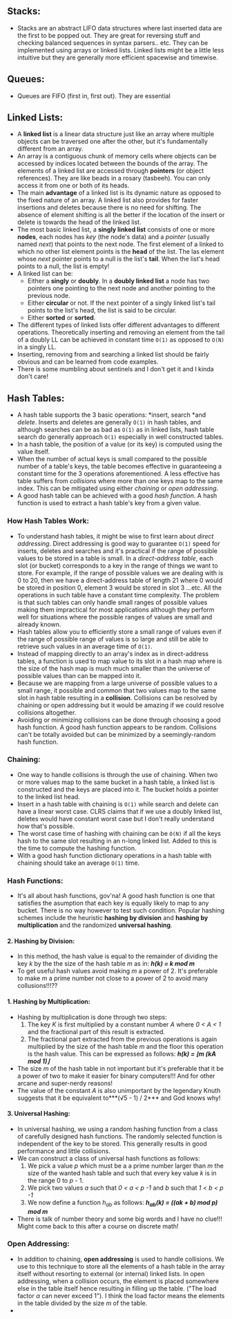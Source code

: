 ## Stacks:
- Stacks are an abstract LIFO data structures where last inserted data are the first to be popped out. They are great for reversing stuff and checking balanced sequences in syntax parsers.. etc. They can be implemented using arrays or linked lists. Linked lists might be a little less intuitive but they are generally more efficient spacewise and timewise.

## Queues:
- Queues are FIFO (first in, first out). They are essential 

## Linked Lists:
- A **linked list** is a linear data structure just like an array where multiple objects can be traversed one after the other, but it's fundamentally different from an array. 
- An array is a contiguous chunk of memory cells where objects can be accessed by indices located between the bounds of the array. The elements of a linked list are accessed through **pointers** (or object references). They are like beads in a rosary (tasbeeh). You can only access it from one or both of its heads. 
- The main **advantage** of a linked list is its dynamic nature as opposed to the fixed nature of an array. A linked list also provides for faster insertions and deletes because there is no need for shifting. The absence of element shifting is all the better if the location of the insert or delete is towards the head of the linked list. 
- The most basic linked list, a **singly linked list** consists of one or more **nodes**, each nodes has *key* (the node's data) and a *pointer* (usually named *next*) that points to the next node. The first element of a linked to which no other list element points is the **head** of the list. The las element whose *next* pointer points to a null is the list's **tail**. When the list's head points to a null, the list is empty! 
- A linked list can be:
	* Either a **singly** or **doubly**. In a **doubly linked list** a node has two pointers one pointing to the next node and another pointing to the previous node.
	* Either **circular** or not. If the next pointer of a singly linked list's tail points to the list's head, the list is said to be circular.
	* Either **sorted** or **sorted**.
- The different types of linked lists offer different advantages to different operations. Theoretically inserting and removing an element from the tail of a doubly LL can be achieved in constant time `O(1)`  as opposed to `O(N)` in a singly LL. 
- Inserting, removing from and searching a linked list should be fairly obvious and can be learned from code examples.
- There is some mumbling about sentinels and I don't get it and I kinda don't care!

## Hash Tables:
- A hash table supports the 3 basic operations: *insert, search *and *delete*. Inserts and deletes are generally `O(1)` in hash tables, and although searches can be as bad as `O(1)` as in linked lists, hash table search do generally approach `O(1)` especially in well constructed tables. 
- In a hash table, the position of a value (or its key) is computed using the value itself. 
- When the number of actual keys is small compared to the possible number of a table's keys, the table becomes effective in guaranteeing a constant time for the 3 operations aforementioned. A less effective has table suffers from *collisions* where more than one keys map to the same index. This can be mitigated using either *chaining* or *open addressing*.
- A good hash table can be achieved with a good *hash function*. A hash function is used to extract a hash table's key from a given value.

### How Hash Tables Work:
- To understand hash tables, it might be wise to first learn about *direct addressing*. Direct addressing is good way to guarantee `O(1)` speed for inserts, deletes and searches and it's practical if the range of possible values to be stored in a table is small. In a *direct-address table*, each slot (or bucket) corresponds to a key in the range of things we want to store. For example, if the range of possible values we are dealing with is 0 to 20, then we have a direct-address table of length 21 where 0 would be stored in position 0, element 3 would be stored in slot 3 ...etc. All the operations in such table have a constant time complexity. The problem is that such tables can only handle small ranges of possible values making them impractical for most applications although they perform well for situations where the possible ranges of values are small and already known.
- Hash tables allow you to efficiently store a small range of values even if the range of possible range of values is so large and still be able to retrieve such values in an average time of `O(1)`. 
- Instead of mapping directly to an array's index as in direct-address tables, a function is used to map value to its slot in a hash map where is the size of the hash map is much much smaller than the universe of possible values than can be mapped into it.
- Because we are mapping from a large universe of possible values to a small range, it possible and common that two values map to the same slot in hash table resulting in a **collision**. Collisions can be resolved by chaining or open addressing but it would be amazing if we could resolve collisions altogether. 
- Avoiding or minimizing collisions can be done through choosing a good hash function. A good hash function appears to be random. Collisions can't be totally avoided but can be minimized by a seemingly-random hash function. 

### Chaining:
- One way to handle collisions is through the use of chaining. When two or more values map to the same bucket in a hash table, a linked list is constructed and the keys are placed into it. The bucket holds a pointer to the linked list head. 
- Insert in a hash table with chaining is `O(1)` while search and delete can have a linear worst case. CLRS claims that if we use a doubly linked list, deletes would have constant worst case but I don't really understand how that's possible. 
- The worst case time of hashing with chaining can be `O(N)` if all the keys hash to the same slot resulting in an n-long linked list. Added to this is the time to compute the hashing function. 
- With a good hash function dictionary operations in a hash table with chaining should take an average `O(1)` time.

### Hash Functions:
- It's all about hash functions, gov'na! A good hash function is one that satisfies the asumption that each key is equally likely to map to any bucket. There is no way however to test such condition. Popular hashing schemes include the heuristic **hashing by division** and **hashing by multiplication** and the randomized **universal hashing**. 

#### 2. Hashing by Division:
- In this method, the hash value is equal to the remainder of dividing the key *k* by the the size of the hash table *m* as in:
				   ***h(k) = k mod m***
- To get useful hash values avoid making *m* a power of 2. It's preferable to make *m* a prime number not close to a power of 2 to avoid many collusions!!!??

#### 1. Hashing by Multiplication:
- Hashing by multiplication is done through two steps:
	1. The key *K* is first multiplied by a constant number *A* where  *0 < A < 1* and the fractional part of this result is extracted.
	2. The fractional part extracted from the previous operations is again multiplied by the size of the hash table *m* and the floor this operation is the hash value. This can be expressed as follows:
					***h(k) =  ⌊m (kA mod 1)⌋***
- The size *m* of the hash table in not important but it's preferable that it be a power of two to make it easier for binary computers!!! And for other arcane and super-nerdy reasons!
- The value of the constant *A* is also unimportant by the legendary Knuth suggests that it be equivalent to***(√5 - 1) / 2*** and God knows why!

#### 3. Universal Hashing:
- In universal hashing, we using a random hashing function from a class of carefully designed hash functions. The randomly selected function is independent of the key to be stored. This generally results in good performance and little collisions. 
- We can construct a class of universal hash functions as follows:
	1. We pick a value *p* which must be a a prime number larger than *m* the size of the wanted hash table and such that every key value *k* is in the range 0 to *p* - 1.
	2. We pick two values *a* such that *0 < a < p -1* and *b* such that *1 < b < p -1*
	3. We now define a function *h<sub>ab</sub>* as follows:
				   ***h<sub>ab</sub>(k) = ((ak + b) mod p) mod m***
- There is talk of number theory and some big words and I have no clue!!! Might come back to this after a course on discrete math!

### Open Addressing:
- In addition to chaining, **open addressing** is used to handle collisions. We use to this technique to store all the elements of a hash table in the array itself without resorting to external (or internal) linked lists. In open addressing, when a collision occurs, the element is placed somewhere else in the table itself hence resulting in filling up the table. ("The load factor *α* can never exceed 1"). I think the load factor means the elements in the table divided by the size *m* of the table. 
- 









